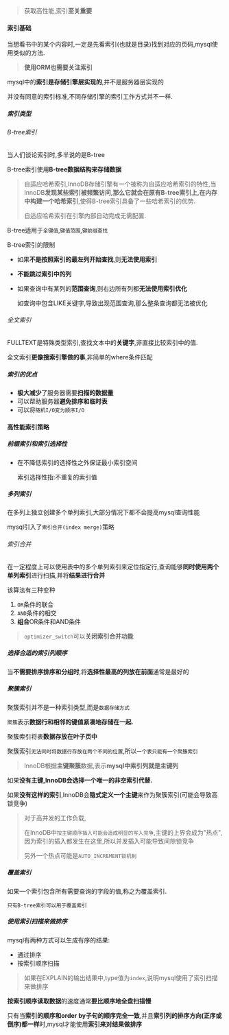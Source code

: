 > 获取高性能,索引**至关重要**

#### 索引基础

当想看书中的某个内容时,一定是先看索引(也就是目录)找到对应的页码,mysql使用类似的方法.

> **使用ORM也需要关注索引**

mysql中的**索引是存储引擎层实现的**,并不是服务器层实现的

并没有同意的索引标准,不同存储引擎的索引工作方式并不一样.

##### 索引类型

###### B-tree索引

当人们谈论索引时,多半说的是B-tree

B-tree索引使用**B-tree数据结构来存储数据**

> 自适应哈希索引,InnoDB存储引擎有一个被称为自适应哈希索引的特性,当InnoDB**发现某些索引被频繁访问,那么它就会在原有B-tree索引上,在内存中构建一个哈希索引**,使得B-tree索引具备了一些哈希索引的优势.
>
> 自适应哈希索引在引擎内部自动完成无需配置.

B-tree适用于`全键值`,`键值范围`,`键前缀查找`

B-tree索引的限制

* 如果**不是按照索引的最左列开始查找**,则**无法使用索引**

* **不能跳过索引中的列**

* 如果查询中有某列的**范围查询**,则右边所有列都**无法使用索引优化**

  如查询中包含LIKE关键字,导致出现范围查询,那么整条查询都无法被优化

###### 全文索引

FULLTEXT是特殊类型索引,查找文本中的**关键字**,非直接比较索引中的值.

全文索引**更像搜索引擎做的事**,非简单的where条件匹配

##### 索引的优点

* **极大减少**了服务器需要**扫描的数据量**
* 可以帮助服务器**避免排序和临时表**
* 可以将`随机I/O变为顺序I/O`

#### 高性能索引策略

##### 前缀索引和索引选择性

* 在不降低索引的选择性之外保证最小索引空间

  索引选择性指:不重复的索引值

##### 多列索引

在多列上独立创建多个单列索引,大部分情况下都不会提高mysql查询性能

mysql引入了`索引合并(index merge)`策略

###### 索引合并

在一定程度上可以使用表中的多个单列索引来定位指定行,查询能够**同时使用两个单列索引**进行扫描,并将**结果进行合并**

该算法有三种变种

1. `OR`条件的联合
2. `AND`条件的相交
3. **组合**OR条件和AND条件

> `optimizer_switch`可以**关闭索引合并功能**

##### 选择合适的索引列顺序

当**不需要排序排序和分组时**,将**选择性最高的列放在前面**通常是最好的

##### 聚簇索引

聚簇索引并不是一种索引类型,而是`数据存储方式`

`聚簇`表示**数据行和相邻的键值紧凑地存储在一起.**

聚簇索引将表**数据存放在叶子页中**

聚簇索引`无法同时将数据行存放在两个不同的位置`,所以`一个表只能有一个聚簇索引`

> InnoDB根据**主键聚簇**数据,表示**mysql中索引列就是主键列**

如果**没有主键,**InnoDB会选择一个**唯一的非空索引代替.**

如果**没有这样的索引**,InnoDB会**隐式定义一个主键**来作为聚簇索引(可能会导致高锁竞争)

> 对于高并发的工作负载,
>
> 在InnoDB中`按主键顺序插入可能会造成明显的写入竞争`,主键的上界会成为"热点",因为索引的插入都发生在这里,所以并发插入可能导致间隙锁竞争
>
> 另外一个热点可能是`AUTO_INCREMENT锁机制`

##### 覆盖索引

如果一个索引包含所有需要查询的字段的值,称之为覆盖索引.

`只有B-tree索引可以用于覆盖索引`

##### 使用索引扫描来做排序

mysql有两种方式可以生成有序的结果:

* 通过排序
* 按索引顺序扫描

> 如果在EXPLAIN的输出结果中,type值为`index`,说明mysql使用了索引扫描来做排序

**按索引顺序读取数据**的速度通常**要比顺序地全盘扫描慢**

只有当**索引的顺序和order by子句的顺序完全一致**,并且**索引列的排序方向(正序或倒序)都一样**时,mysql才能使用**索引来对结果做排序**

